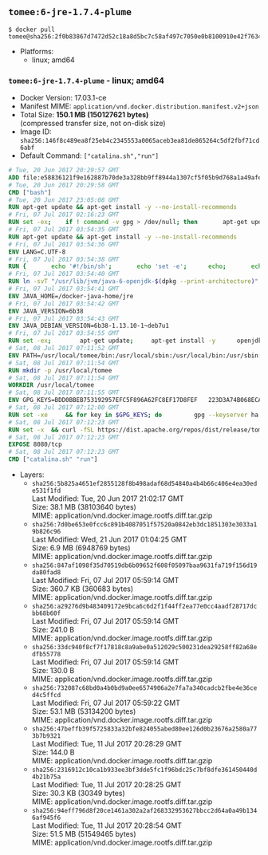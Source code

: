 ## `tomee:6-jre-1.7.4-plume`

```console
$ docker pull tomee@sha256:2f0b83867d7472d52c18a8d5bc7c58af497c7050e0b8100910e42f7634209371
```

-	Platforms:
	-	linux; amd64

### `tomee:6-jre-1.7.4-plume` - linux; amd64

-	Docker Version: 17.03.1-ce
-	Manifest MIME: `application/vnd.docker.distribution.manifest.v2+json`
-	Total Size: **150.1 MB (150127621 bytes)**  
	(compressed transfer size, not on-disk size)
-	Image ID: `sha256:146f8c489ea8f25eb4c2345553a0065aceb3ea81de865264c5df2fbf71cd6abf`
-	Default Command: `["catalina.sh","run"]`

```dockerfile
# Tue, 20 Jun 2017 20:29:57 GMT
ADD file:e58836121f9e162887b70de3a328bb9ff8944a1307cf5f05b9d768a1a49afe60 in / 
# Tue, 20 Jun 2017 20:29:58 GMT
CMD ["bash"]
# Tue, 20 Jun 2017 23:05:08 GMT
RUN apt-get update && apt-get install -y --no-install-recommends 		ca-certificates 		curl 		wget 	&& rm -rf /var/lib/apt/lists/*
# Fri, 07 Jul 2017 02:16:23 GMT
RUN set -ex; 	if ! command -v gpg > /dev/null; then 		apt-get update; 		apt-get install -y --no-install-recommends 			gnupg2 			dirmngr 		; 		rm -rf /var/lib/apt/lists/*; 	fi
# Fri, 07 Jul 2017 03:54:35 GMT
RUN apt-get update && apt-get install -y --no-install-recommends 		bzip2 		unzip 		xz-utils 	&& rm -rf /var/lib/apt/lists/*
# Fri, 07 Jul 2017 03:54:36 GMT
ENV LANG=C.UTF-8
# Fri, 07 Jul 2017 03:54:38 GMT
RUN { 		echo '#!/bin/sh'; 		echo 'set -e'; 		echo; 		echo 'dirname "$(dirname "$(readlink -f "$(which javac || which java)")")"'; 	} > /usr/local/bin/docker-java-home 	&& chmod +x /usr/local/bin/docker-java-home
# Fri, 07 Jul 2017 03:54:40 GMT
RUN ln -svT "/usr/lib/jvm/java-6-openjdk-$(dpkg --print-architecture)" /docker-java-home
# Fri, 07 Jul 2017 03:54:41 GMT
ENV JAVA_HOME=/docker-java-home/jre
# Fri, 07 Jul 2017 03:54:42 GMT
ENV JAVA_VERSION=6b38
# Fri, 07 Jul 2017 03:54:43 GMT
ENV JAVA_DEBIAN_VERSION=6b38-1.13.10-1~deb7u1
# Fri, 07 Jul 2017 03:54:55 GMT
RUN set -ex; 		apt-get update; 	apt-get install -y 		openjdk-6-jre-headless="$JAVA_DEBIAN_VERSION" 	; 	rm -rf /var/lib/apt/lists/*; 		[ "$(readlink -f "$JAVA_HOME")" = "$(docker-java-home)" ]; 		update-alternatives --get-selections | awk -v home="$(readlink -f "$JAVA_HOME")" 'index($3, home) == 1 { $2 = "manual"; print | "update-alternatives --set-selections" }'; 	update-alternatives --query java | grep -q 'Status: manual'
# Sat, 08 Jul 2017 07:11:52 GMT
ENV PATH=/usr/local/tomee/bin:/usr/local/sbin:/usr/local/bin:/usr/sbin:/usr/bin:/sbin:/bin
# Sat, 08 Jul 2017 07:11:54 GMT
RUN mkdir -p /usr/local/tomee
# Sat, 08 Jul 2017 07:11:54 GMT
WORKDIR /usr/local/tomee
# Sat, 08 Jul 2017 07:11:55 GMT
ENV GPG_KEYS=BDD0BBEB753192957EFC5F896A62FC8EF17D8FEF 	223D3A74B068ECA354DC385CE126833F9CF64915 	7A2744A8A9AAF063C23EB7868EBE7DBE8D050EEF 	82D8419BA697F0E7FB85916EE91287822FDB81B1 	9056B710F1E332780DE7AF34CBAEBE39A46C4CA1 	A57DAF81C1B69921F4BA8723A8DE0A4DB863A7C1 	B7574789F5018690043E6DD9C212662E12F3E1DD 	B8B301E6105DF628076BD92C5483E55897ABD9B9 	DBCCD103B8B24F86FFAAB025C8BB472CD297D428 	F067B8140F5DD80E1D3B5D92318242FE9A0B1183 	FAA603D58B1BA4EDF65896D0ED340E0E6D545F97
# Sat, 08 Jul 2017 07:12:00 GMT
RUN set -xe 	&& for key in $GPG_KEYS; do 		gpg --keyserver ha.pool.sks-keyservers.net --recv-keys "$key"; 	done
# Sat, 08 Jul 2017 07:12:23 GMT
RUN set -x 	&& curl -fSL https://dist.apache.org/repos/dist/release/tomee/tomee-1.7.4/apache-tomee-1.7.4-plume.tar.gz.asc -o tomee.tar.gz.asc 	&& curl -fSL http://apache.rediris.es/tomee/tomee-1.7.4/apache-tomee-1.7.4-plume.tar.gz -o tomee.tar.gz 	&& gpg --batch --verify tomee.tar.gz.asc tomee.tar.gz 	&& tar -zxf tomee.tar.gz 	&& mv apache-tomee-plume-1.7.4/* /usr/local/tomee 	&& rm -Rf apache-tomee-plume-1.7.4 	&& rm bin/*.bat 	&& rm tomee.tar.gz*
# Sat, 08 Jul 2017 07:12:23 GMT
EXPOSE 8080/tcp
# Sat, 08 Jul 2017 07:12:23 GMT
CMD ["catalina.sh" "run"]
```

-	Layers:
	-	`sha256:5b825a4651ef2855128f8b498adaf68d54840a4b4b66c406e4ea30ede531f1fd`  
		Last Modified: Tue, 20 Jun 2017 21:02:17 GMT  
		Size: 38.1 MB (38103640 bytes)  
		MIME: application/vnd.docker.image.rootfs.diff.tar.gzip
	-	`sha256:7d0be653e0fcc6c891b4087051f57520a0842eb3dc1851303e3033a19b826c96`  
		Last Modified: Wed, 21 Jun 2017 01:04:25 GMT  
		Size: 6.9 MB (6948769 bytes)  
		MIME: application/vnd.docker.image.rootfs.diff.tar.gzip
	-	`sha256:847af1098f35d70519db6b09652f608f05097baa9631fa719f156d19da80fad8`  
		Last Modified: Fri, 07 Jul 2017 05:59:14 GMT  
		Size: 360.7 KB (360683 bytes)  
		MIME: application/vnd.docker.image.rootfs.diff.tar.gzip
	-	`sha256:a29276d9b483409172e9bca6c6d2f1f44ff2ea77e0cc4aadf28717dcbb68b60f`  
		Last Modified: Fri, 07 Jul 2017 05:59:14 GMT  
		Size: 241.0 B  
		MIME: application/vnd.docker.image.rootfs.diff.tar.gzip
	-	`sha256:33dc940f8cf7f17818c8a9abe0a512029c500231dea29258ff82a68edfb55778`  
		Last Modified: Fri, 07 Jul 2017 05:59:14 GMT  
		Size: 130.0 B  
		MIME: application/vnd.docker.image.rootfs.diff.tar.gzip
	-	`sha256:732087c68bd0a4b0bd9a0ee6574906a2e7fa7a340cadcb2fbe4e36ced4c5ffcd`  
		Last Modified: Fri, 07 Jul 2017 05:59:22 GMT  
		Size: 53.1 MB (53134200 bytes)  
		MIME: application/vnd.docker.image.rootfs.diff.tar.gzip
	-	`sha256:47beffb39f5725833a32bfe824055abed80ee126d0b23676a2580a773b7b9321`  
		Last Modified: Tue, 11 Jul 2017 20:28:29 GMT  
		Size: 144.0 B  
		MIME: application/vnd.docker.image.rootfs.diff.tar.gzip
	-	`sha256:2316912c10ca1b933ee3bf3dde5fc1f96bdc25c7bf8dfe361450440d4b21b75a`  
		Last Modified: Tue, 11 Jul 2017 20:28:25 GMT  
		Size: 30.3 KB (30349 bytes)  
		MIME: application/vnd.docker.image.rootfs.diff.tar.gzip
	-	`sha256:94eff796d8f20ce1461a302a2af268332953627bbcc2d64a0a49b1346af945f6`  
		Last Modified: Tue, 11 Jul 2017 20:28:54 GMT  
		Size: 51.5 MB (51549465 bytes)  
		MIME: application/vnd.docker.image.rootfs.diff.tar.gzip
